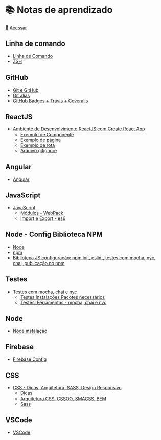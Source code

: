 # :books: Notas de aprendizado

:link: [Acessar](https://layshidani.github.io/my-learning-notes/)

<!-- gerador de table of contents:
  https://magnetikonline.github.io/markdown-toc-generate/

  https://ecotrust-canada.github.io/markdown-toc/
 -->

<!-- TODO add Linux, node-->

## Linha de comando
* [Linha de Comando](https://layshidani.github.io/my-learning-notes/command-line/command-line)
* [ZSH](https://layshidani.github.io/my-learning-notes/command-line/zsh)

## GitHub
* [Git e GitHub](https://layshidani.github.io/my-learning-notes/git-github/git)
* [Git alias](https://layshidani.github.io/my-learning-notes/git-github/git-alias)
* [GitHub Badges + Travis + Coveralls](https://layshidani.github.io/my-learning-notes/git-github/github-badges)

## ReactJS
* [Ambiente de Desenvolvimento ReactJS com Create React App](https://layshidani.github.io/my-learning-notes/react/create-react-app)
  * [Exemplo de Componente](https://layshidani.github.io/my-learning-notes/react/component)
  * [Exemplo de página](https://layshidani.github.io/my-learning-notes/react/page)
  * [Exemplo de rota](https://layshidani.github.io/my-learning-notes/react/rota)
  * [Arquivo gitignore](https://layshidani.github.io/my-learning-notes/react/gitignore-react)

## Angular
* [Angular](https://layshidani.github.io/my-learning-notes/angular/angular)

## JavaScript
* [JavaScript](https://layshidani.github.io/learning-front-end/learning-js)
  * [Módulos - WebPack](https://layshidani.github.io/my-learning-notes/modules-webpack/)
  * [Import e Export - es6](https://layshidani.github.io/my-learning-notes/import-export/import-export)

## Node - Config Biblioteca NPM
* [Node](https://layshidani.github.io/my-learning-notes/node/node)
* [npm](https://layshidani.github.io/my-learning-notes/node/npm)
* [Biblioteca JS configuração: npm init, eslint, testes com mocha, nyc, chai, publicação no npm](https://layshidani.github.io/my-learning-notes/lib-js-config)

## Testes
* [Testes com mocha, chai e nyc](https://layshidani.github.io/my-learning-notes/tests-tdd/)
  * [Testes Instalações Pacotes necessários](https://layshidani.github.io/my-learning-notes/tests-tdd/testes-instalacoes)
  * [Testes: Ferramentas - mocha, chai e nyc](https://layshidani.github.io/my-learning-notes/tests-tdd/testes-ferramentas)

## Node
* [Node instalação](https://layshidani.github.io/my-learning-notes/node/node)

## Firebase
* [Firebase Config](https://layshidani.github.io/my-learning-notes/firebase/firebase-config)

## CSS
* [CSS - Dicas, Arquitetura, SASS, Design Responsivo](https://layshidani.github.io/my-learning-notes/learning-css/)
  * [Dicas](https://layshidani.github.io/my-learning-notes/learning-css/dicas-css)
  * [Arquitetura CSS: CSSOO, SMACSS, BEM](https://layshidani.github.io/my-learning-notes/learning-css/arq-css)
  * [Sass](https://layshidani.github.io/my-learning-notes/learning-css/sass)
  <!-- * [Design Responsivo - CookBook](https://layshidani.github.io/my-learning-notes/learning-css/design-reponsivo-receita) -->

## VSCode
* [VSCode](https://layshidani.github.io/my-learning-notes/vscode)

